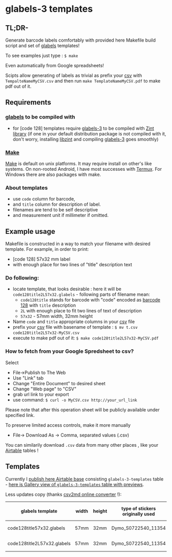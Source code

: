 # glabels-3 templates

## TL;DR-
 Generate barcode labels comfortably with provided here Makefile build script and set of [glabels] templates!

To see examples just type : `$ make` 

Even automatically from Google spreadsheets!

Scipts allow generating of labels as trivial as prefix your [csv] with `TempalteNameMyCSV.csv` and then run `make TemplateNameMyCSV.pdf` to make pdf out of it.

## Requirements

### [glabels] to be compiled with 

* for [code 128] templates require [glabels-3] to be compiled with [Zint library][libzint] (if one in your default distribution package is not compiled with it, don't worry, installing [libzint] and compiling [glabels-3] goes smoothly)

<!--
* for [QR code] templates may require [QREncode] 
* for some other may require [GNU Barcode] to be compiled with.
-->

### [Make]

[Make] is default on unix platforms. It may require install on other's like systems. On non-rooted Android, I have most successes with [Termux]. For Windows there are also packages with make.


### About templates

* use `code` column for barcode,
* and `title` column for description of label.
* filenames are tend to be self descriptive
* and measurement unit if millimeter if omitted.

## Example usage

Makefile is constructed in a way to match your filename with desired template.
For example, in order to print:

* [code 128] 57x32 mm label
* with enough place for two lines of "title" description text

### Do following:

* locate template, that looks desirable : here it will be `code128title2L57x32.glabels` - following parts of filename mean:
    * `code128title` stands for barcode with "code" encoded as [barcode 128] with `title` description
    * `2L` with enough place to fit two lines of text of description
    * `57x32` - 57mm width, 32mm height
* Name `code` and `title` appropriate columns in your [csv] file
* prefix your [csv] file with basename of template : `$ mv t.csv code128title2L57x32-MyCSV.csv`
* execute to make pdf out of it: `$ make code128title2L57x32-MyCSV.pdf`


### How to fetch from your Google Spredsheet to csv?

Select 

* File->Publish to The Web
* Use "Link" tab
* Change "Entire Document" to desired sheet
* Change "Web page" to "CSV"
* grab url link to your export
* use command: `$ curl -o MyCSV.csv http://your_url_link`

Please note that after this operation sheet will be publicly available under specified link.

To preserve limited access controls, make it more manually

* File-> Download As -> Comma, separated values (.csv)

You can similarily download `.csv` data from many other places , like your [Airtable](https://airtable.com) tables !

## Templates

Currently I [publish here Airtable base](https://airtable.com/shrr8sIa3cMKpO4b9) consisting `glabels-3-templates` table - [here is Gallery view of `glabels-3-templates` table with previews](https://airtable.com/shrnM0shPlthoFrZo).

Less updates copy (thanks [csv2md online converter][csv2md] !):

| glabels template            | width | height | type of stickers originally used | lines of title | prefix for csv filenames using this template | Rendering Example |
|-----------------------------|-------|--------|----------------------------------|----------------|----------------------------------------------|------------------------------|
| code128title57x32.glabels   | 57mm  | 32mm   | Dymo_S0722540_11354              | 1L             | code128title57x32                            | ![rendering preview](example_renderings/code128title57x32-example.png) |
| code128title2L57x32.glabels | 57mm  | 32mm   | Dymo_S0722540_11354              | 2L             | code128title2L57x32                          | ![rendreing preview](example_renderings/code128title2L57x32-example.png) |


[glabels]: https://github.com/jimevins/glabels
[glabels-3]: https://github.com/jimevins/glabels
[libzint]: http://www.zint.org.uk/
[csv2md]: https://github.com/donatj/CsvToMarkdownTable
[QREncode]: http://megaui.net/fukuchi/works/qrencode/index.en.html
[GNU Barcode]: http://www.gnu.org/software/barcode/barcode.html
[Make]: https://en.wikipedia.org/wiki/Make_(software)
[Termux]: https://termux.com/
[csv]: https://en.wikipedia.org/wiki/Comma-separated_values
[barcode 128]: https://en.wikipedia.org/wiki/Code_128
[QR code]: https://en.wikipedia.org/wiki/QR_code
